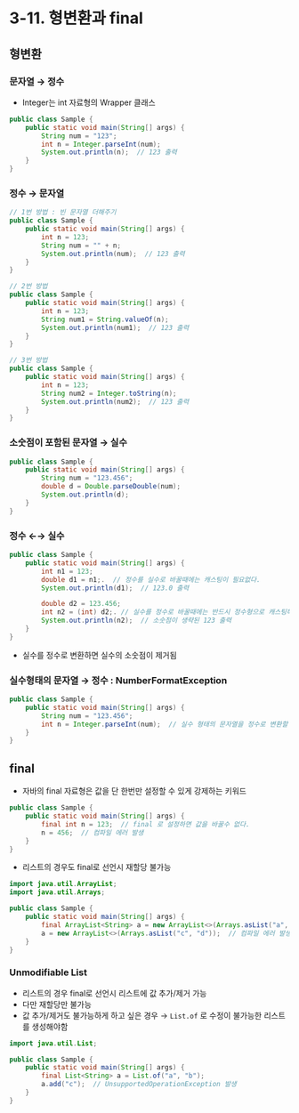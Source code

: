 # 3-11. 형변환과 final

## 형변환

### 문자열 → 정수

- Integer는 int 자료형의 Wrapper 클래스

```java
public class Sample {
    public static void main(String[] args) {
        String num = "123";
        int n = Integer.parseInt(num);
        System.out.println(n);  // 123 출력
    }
}
```

### 정수 → 문자열

```java
// 1번 방법 : 빈 문자열 더해주기
public class Sample {
    public static void main(String[] args) {
        int n = 123;
        String num = "" + n;
        System.out.println(num);  // 123 출력
    }
}

// 2번 방법
public class Sample {
    public static void main(String[] args) {
        int n = 123;
        String num1 = String.valueOf(n);
        System.out.println(num1);  // 123 출력
    }
}

// 3번 방법
public class Sample {
    public static void main(String[] args) {
        int n = 123;
        String num2 = Integer.toString(n);
        System.out.println(num2);  // 123 출력
    }
}
```

### 소숫점이 포함된 문자열 → 실수

```java
public class Sample {
    public static void main(String[] args) {
        String num = "123.456";
        double d = Double.parseDouble(num);
        System.out.println(d);
    }
}
```

### 정수 ←→ 실수

```java
public class Sample {
    public static void main(String[] args) {
        int n1 = 123;
        double d1 = n1;.  // 정수를 실수로 바꿀때에는 캐스팅이 필요없다.
        System.out.println(d1);  // 123.0 출력

        double d2 = 123.456;
        int n2 = (int) d2;. // 실수를 정수로 바꿀때에는 반드시 정수형으로 캐스팅해 주어야 한다.
        System.out.println(n2);  // 소숫점이 생략된 123 출력
    }
}
```

- 실수를 정수로 변환하면 실수의 소숫점이 제거됨

### 실수형태의 문자열 → 정수 : NumberFormatException

```java
public class Sample {
    public static void main(String[] args) {
        String num = "123.456";
        int n = Integer.parseInt(num);  // 실수 형태의 문자열을 정수로 변환할 경우 NumberFormatException이 발생한다.
    }
}
```

## final

- 자바의 final 자료형은 값을 단 한번만 설정할 수 있게 강제하는 키워드

```java
public class Sample {
    public static void main(String[] args) {
        final int n = 123;  // final 로 설정하면 값을 바꿀수 없다.
        n = 456;  // 컴파일 에러 발생
    }
}
```

- 리스트의 경우도 final로 선언시 재할당 불가능

```java
import java.util.ArrayList;
import java.util.Arrays;

public class Sample {
    public static void main(String[] args) {
        final ArrayList<String> a = new ArrayList<>(Arrays.asList("a", "b"));
        a = new ArrayList<>(Arrays.asList("c", "d"));  // 컴파일 에러 발생
    }
}
```

### Unmodifiable List

- 리스트의 경우 final로 선언시 리스트에 값 추가/제거 가능
- 다만 재할당만 불가능
- 값 추가/제거도 불가능하게 하고 싶은 경우 → `List.of` 로 수정이 불가능한 리스트를 생성해야함

```java
import java.util.List;

public class Sample {
    public static void main(String[] args) {
        final List<String> a = List.of("a", "b");
        a.add("c");  // UnsupportedOperationException 발생
    }
}
```


